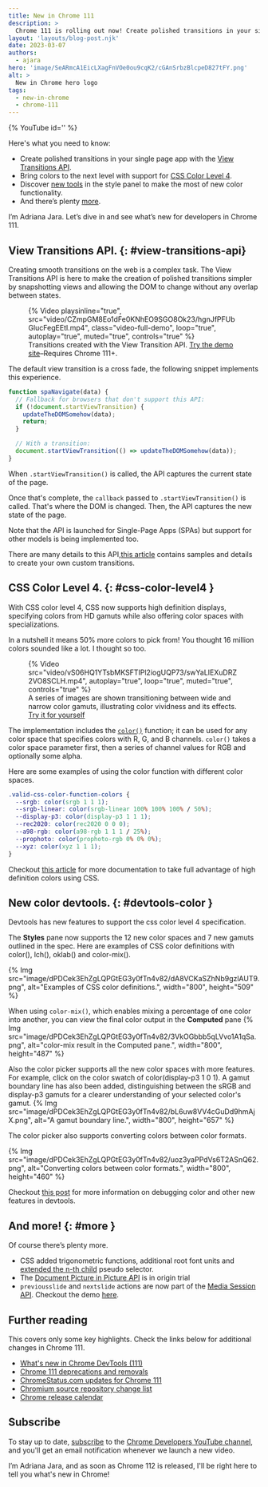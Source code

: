```yaml
---
title: New in Chrome 111
description: >
  Chrome 111 is rolling out now! Create polished transitions in your single page app with the View Transitions API, and bring colors to the next level with support for CSS color level 4. Discover new tools in the style panel to make the most of the new color functionality, and there’s plenty more.
layout: 'layouts/blog-post.njk'
date: 2023-03-07
authors:
  - ajara
hero: 'image/SeARmcA1EicLXagFnVOe0ou9cqK2/cGAnSrbzBlcpeD827tFY.png'
alt: >
  New in Chrome hero logo
tags:
  - new-in-chrome
  - chrome-111
---
```


{% YouTube id='' %}

Here's what you need to know:

* Create polished transitions in your single page app with the [View Transitions API](#view-transitions-api).
* Bring colors to the next level with support for [CSS Color Level 4](#css-color-level4).
* Discover [new tools](#devtools-color) in the style panel to make the most of new color functionality.
* And there’s plenty [more](#more).

I’m Adriana Jara. Let’s dive in and see what’s new for developers in Chrome 111.
## View Transitions API. {: #view-transitions-api}
Creating smooth transitions on the web is a complex task.
The View Transitions API is here to make the creation of polished transitions simpler by snapshotting views and allowing the DOM to change without any overlap between states.

<figure>
  {% Video
    playsinline="true",
    src="video/CZmpGM8Eo1dFe0KNhEO9SGO8Ok23/hgnJfPFUbGlucFegEEtl.mp4",
    class="video-full-demo",
    loop="true",
    autoplay="true",
    muted="true",
    controls="true"
  %}
  <figcaption>Transitions created with the View Transition API. <a href="https://http203-playlist.netlify.app/">Try the demo site</a>–Requires Chrome 111+.</figcaption>
</figure>

The default view transition is a cross fade, the following snippet implements this experience.

```js
function spaNavigate(data) {
  // Fallback for browsers that don't support this API:
  if (!document.startViewTransition) {
    updateTheDOMSomehow(data);
    return;
  }

  // With a transition:
  document.startViewTransition(() => updateTheDOMSomehow(data));
}
```


When `.startViewTransition()` is called, the API captures the current state of the page.

Once that's complete, the `callback` passed to `.startViewTransition()` is called. That's where the DOM is changed. Then, the API captures the new state of the page.

Note that the API is launched for Single-Page Apps (SPAs) but support for other models is being implemented too.

There are many details to this API,[this article](/docs/web-platform/view-transitions/) contains samples and details to create your own custom transitions.

## CSS Color Level 4. {: #css-color-level4 }

With CSS color level 4, CSS now supports high definition displays, specifying colors from HD gamuts while also offering color spaces with specializations.

In a nutshell it means 50% more colors to pick from! You thought 16 million colors sounded like a lot. I thought so too.

<figure>
  {% Video
    src="video/vS06HQ1YTsbMKSFTIPl2iogUQP73/swYaLIEXuDRZ2VO8SCLH.mp4",
    autoplay="true",
    loop="true",
    muted="true",
    controls="true"
  %}

  <figcaption>
    A series of images are shown transitioning between wide and narrow color
    gamuts, illustrating color vividness and its effects.<br>
    <a href="https://ciechanow.ski/color-spaces/#:~:text=you%20can%20drag%20the%20slider%20to%20see%20how%20the%20extent%20of%20the%20chromaticity%20triangle%20corresponds%20to%20the%20representable%20colors.">Try it for yourself</a>
  </figcaption>
</figure>

The implementation includes the [`color()`](https://developer.mozilla.org/docs/Web/CSS/color_value/color) function; it can be used for any color space that specifies colors with R, G, and B channels. `color()` takes a color space parameter first, then a series of channel values for RGB and optionally some alpha.

Here are some examples of using the color function with different color spaces.

```css
.valid-css-color-function-colors {
  --srgb: color(srgb 1 1 1);
  --srgb-linear: color(srgb-linear 100% 100% 100% / 50%);
  --display-p3: color(display-p3 1 1 1);
  --rec2020: color(rec2020 0 0 0);
  --a98-rgb: color(a98-rgb 1 1 1 / 25%);
  --prophoto: color(prophoto-rgb 0% 0% 0%);
  --xyz: color(xyz 1 1 1);
}
```

Checkout [this article](/articles/high-definition-css-color-guide/) for more documentation to take full advantage of high definition colors using CSS.

## New color devtools. {: #devtools-color }

Devtools has new features to support the css color level 4 specification.

The **Styles** pane now supports the 12 new color spaces and 7 new gamuts outlined in the spec. Here are examples of CSS color definitions with color(), lch(), oklab() and color-mix().

{% Img src="image/dPDCek3EhZgLQPGtEG3y0fTn4v82/dA8VCKaSZhNb9gzlAUT9.png", alt="Examples of CSS color definitions.", width="800", height="509" %}

When using `color-mix()`,  which enables mixing a percentage of one color into another, you can view the final color output in the **Computed** pane
{% Img src="image/dPDCek3EhZgLQPGtEG3y0fTn4v82/3VkOGbbb5qLVvo1A1qSa.png", alt="color-mix result in the Computed pane.", width="800", height="487" %}

Also the color picker supports all the new color spaces with more features. For example, click on the color swatch of color(display-p3 1 0 1). A gamut boundary line has also been added, distinguishing between the sRGB and display-p3 gamuts for a clearer understanding of your selected color's gamut.
{% Img src="image/dPDCek3EhZgLQPGtEG3y0fTn4v82/bL6uw8VV4cGuDd9hmAjX.png", alt="A gamut boundary line.", width="800", height="657" %}

The color picker also  supports converting colors between color formats.

{% Img src="image/dPDCek3EhZgLQPGtEG3y0fTn4v82/uoz3yaPPdVs6T2ASnQ62.png", alt="Converting colors between color formats.", width="800", height="460" %}

Checkout [this post](/blog/new-in-devtools-111/) for more information on debugging color and other new features in devtools.


## And more! {: #more }

Of course there’s plenty more.

* CSS added trigonometric functions, additional root font units and [extended the n-th child](/articles/css-nth-child-of-s/) pseudo selector.
* The [Document Picture in Picture API](/docs/web-platform/document-picture-in-picture/) is in origin trial
* `previousslide` and `nextslide` actions are now part of the [Media Session API](https://web.dev/media-session). Checkout the demo [here](https://googlechrome.github.io/samples/media-session/slides.html).

## Further reading

This covers only some key highlights. Check the links below for
additional changes in Chrome 111.

* [What's new in Chrome DevTools (111)](/blog/new-in-devtools-111/)
* [Chrome 111 deprecations and removals](/blog/deps-rems-111/)
* [ChromeStatus.com updates for Chrome 111](https://www.chromestatus.com/features#milestone%3D108)
* [Chromium source repository change list](https://chromium.googlesource.com/chromium/src/+log/110.0.5481.186..111.0.5563.53)
* [Chrome release calendar](https://chromiumdash.appspot.com/schedule)

## Subscribe

To stay up to date, [subscribe](https://goo.gl/6FP1a5) to the
[Chrome Developers YouTube channel](https://www.youtube.com/user/ChromeDevelopers/),
and you'll get an email notification whenever we launch a new video.

I’m Adriana Jara, and as soon as Chrome 112 is released, I'll be right here to
tell you what's new in Chrome!